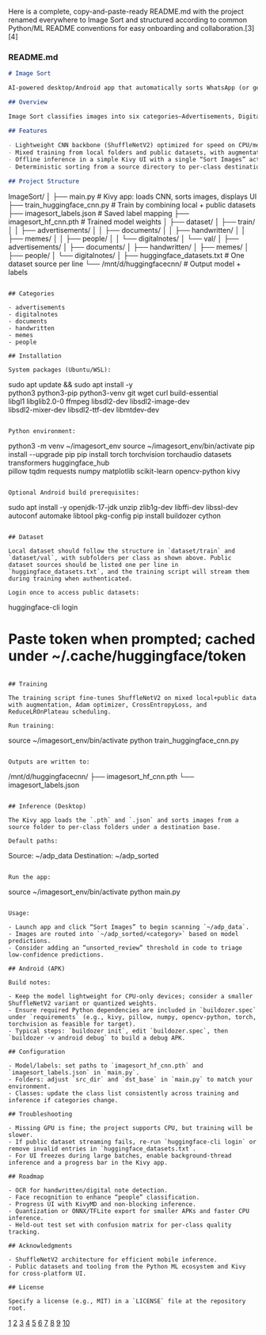 Here is a complete, copy-and-paste-ready README.md with the project renamed everywhere to Image Sort and structured according to common Python/ML README conventions for easy onboarding and collaboration.[3][4]

### README.md
```markdown
# Image Sort

AI-powered desktop/Android app that automatically sorts WhatsApp (or general) images into categories using a lightweight CNN (ShuffleNetV2) trained on local and public datasets, with an offline Kivy UI for batch sorting and review.

## Overview

Image Sort classifies images into six categories—Advertisements, Digital Notes, Documents, Handwritten Notes, Memes, People—and routes them into folders, enabling fast cleanup of WhatsApp media and photo libraries on Ubuntu desktop or Android (via Buildozer). The model is trained by combining a local dataset with streaming public datasets, then saved as a .pth file for offline inference inside the Kivy app.

## Features

- Lightweight CNN backbone (ShuffleNetV2) optimized for speed on CPU/mobile.  
- Mixed training from local folders and public datasets, with augmentation and label mapping saved as JSON.  
- Offline inference in a simple Kivy UI with a single “Sort Images” action and color-themed layout.  
- Deterministic sorting from a source directory to per-class destination folders on disk.  

## Project Structure

```
ImageSort/
│
├── main.py                   # Kivy app: loads CNN, sorts images, displays UI
├── train_huggingface_cnn.py  # Train by combining local + public datasets
├── imagesort_labels.json     # Saved label mapping
├── imagesort_hf_cnn.pth      # Trained model weights
│
├── dataset/
│   ├── train/
│   │   ├── advertisements/
│   │   ├── documents/
│   │   ├── handwritten/
│   │   ├── memes/
│   │   ├── people/
│   │   └── digitalnotes/
│   └── val/
│       ├── advertisements/
│       ├── documents/
│       ├── handwritten/
│       ├── memes/
│       ├── people/
│       └── digitalnotes/
│
├── huggingface_datasets.txt   # One dataset source per line
└── /mnt/d/huggingfacecnn/     # Output model + labels
```

## Categories

- advertisements  
- digitalnotes  
- documents  
- handwritten  
- memes  
- people  

## Installation

System packages (Ubuntu/WSL):

```
sudo apt update && sudo apt install -y \
python3 python3-pip python3-venv git wget curl build-essential \
libgl1 libglib2.0-0 ffmpeg libsdl2-dev libsdl2-image-dev \
libsdl2-mixer-dev libsdl2-ttf-dev libmtdev-dev
```

Python environment:

```
python3 -m venv ~/imagesort_env
source ~/imagesort_env/bin/activate
pip install --upgrade pip
pip install torch torchvision torchaudio datasets transformers huggingface_hub \
pillow tqdm requests numpy matplotlib scikit-learn opencv-python kivy
```

Optional Android build prerequisites:

```
sudo apt install -y openjdk-17-jdk unzip zlib1g-dev libffi-dev libssl-dev \
autoconf automake libtool pkg-config
pip install buildozer cython
```

## Dataset

Local dataset should follow the structure in `dataset/train` and `dataset/val`, with subfolders per class as shown above. Public dataset sources should be listed one per line in `huggingface_datasets.txt`, and the training script will stream them during training when authenticated.

Login once to access public datasets:

```
huggingface-cli login
# Paste token when prompted; cached under ~/.cache/huggingface/token
```

## Training

The training script fine-tunes ShuffleNetV2 on mixed local+public data with augmentation, Adam optimizer, CrossEntropyLoss, and ReduceLROnPlateau scheduling.

Run training:

```
source ~/imagesort_env/bin/activate
python train_huggingface_cnn.py
```

Outputs are written to:

```
/mnt/d/huggingfacecnn/
 ├── imagesort_hf_cnn.pth
 └── imagesort_labels.json
```

## Inference (Desktop)

The Kivy app loads the `.pth` and `.json` and sorts images from a source folder to per-class folders under a destination base.

Default paths:

```
Source:      ~/adp_data
Destination: ~/adp_sorted
```

Run the app:

```
source ~/imagesort_env/bin/activate
python main.py
```

Usage:

- Launch app and click “Sort Images” to begin scanning `~/adp_data`.  
- Images are routed into `~/adp_sorted/<category>` based on model predictions.  
- Consider adding an “unsorted_review” threshold in code to triage low-confidence predictions.

## Android (APK)

Build notes:

- Keep the model lightweight for CPU-only devices; consider a smaller ShuffleNetV2 variant or quantized weights.  
- Ensure required Python dependencies are included in `buildozer.spec` under `requirements` (e.g., kivy, pillow, numpy, opencv-python, torch, torchvision as feasible for target).  
- Typical steps: `buildozer init`, edit `buildozer.spec`, then `buildozer -v android debug` to build a debug APK.

## Configuration

- Model/labels: set paths to `imagesort_hf_cnn.pth` and `imagesort_labels.json` in `main.py`.  
- Folders: adjust `src_dir` and `dst_base` in `main.py` to match your environment.  
- Classes: update the class list consistently across training and inference if categories change.

## Troubleshooting

- Missing GPU is fine; the project supports CPU, but training will be slower.  
- If public dataset streaming fails, re-run `huggingface-cli login` or remove invalid entries in `huggingface_datasets.txt`.  
- For UI freezes during large batches, enable background-thread inference and a progress bar in the Kivy app.

## Roadmap

- OCR for handwritten/digital note detection.  
- Face recognition to enhance “people” classification.  
- Progress UI with KivyMD and non-blocking inference.  
- Quantization or ONNX/TFLite export for smaller APKs and faster CPU inference.  
- Held-out test set with confusion matrix for per-class quality tracking.

## Acknowledgments

- ShuffleNetV2 architecture for efficient mobile inference.  
- Public datasets and tooling from the Python ML ecosystem and Kivy for cross-platform UI.

## License

Specify a license (e.g., MIT) in a `LICENSE` file at the repository root.
```

[1](https://github.com/onesamblack/machine-learning-template/blob/main/README.md)
[2](https://github.com/sfbrigade/data-science-wg/blob/master/dswg_project_resources/Project-README-template.md)
[3](https://www.makeareadme.com)
[4](https://realpython.com/readme-python-project/)
[5](https://www.drupal.org/docs/develop/managing-a-drupalorg-theme-module-or-distribution-project/documenting-your-project/readmemd-template)
[6](https://www.freecodecamp.org/news/how-to-write-a-good-readme-file/)
[7](https://bea.stollnitz.com/blog/vscode-ml-project/)
[8](https://deepsense.ai/blog/standard-template-for-machine-learning-projects-deepsense-ais-approach/)
[9](https://www.reddit.com/r/opensource/comments/txl9zq/next_level_readme/)
[10](https://git.wur.nl/bioinformatics/fte40306-advanced-machine-learning-project-data/-/blob/main/README.md)
